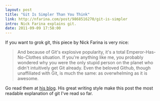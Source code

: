 ```yaml
---
layout: post
title: "Git Is Simpler Than You Think"
link: http://nfarina.com/post/9868516270/git-is-simpler
intro: Nick Farina explains git.
date: 2011-09-09 17:58:00
---
```

If you want to grok git, this piece by Nick Farina is very nice: 

> And because of Git's explosive popularity, it's a total Emperor-Has-No-Clothes situation. If you're anything like me, you probably wondered why you were the only stupid person on the planet who didn't intuitively get Git already. Even the beloved Github, though unaffiliated with Git, is much the same: as overwhelming as it is awesome.

Go read them at [his blog]. His great writing style make this post the most readable explanation of git I've read so far.

[his blog]: http://nfarina.com/post/9868516270/git-is-simpler
